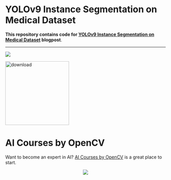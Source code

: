 # YOLOv9 Instance Segmentation on Medical Dataset

**This repository contains code for [YOLOv9 Instance Segmentation on Medical Dataset](https://learnopencv.com/yolov9-instance-segmentation-on-medical-dataset/) blogpost**.

---

![](readme_images/Feature_GIF_YOLOv9_Instance_Segmentation.gif)

[<img src="https://learnopencv.com/wp-content/uploads/2022/07/download-button-e1657285155454.png" alt="download" width="200">](https://www.dropbox.com/scl/fo/4zhj2tf7neeij8uyke3s9/AOKTwDB8LHXVHcWKUHU2vAk?rlkey=v5sjar6uh3vhbwq3c1514sf35&st=du0jstl5&dl=1)



# AI Courses by OpenCV

Want to become an expert in AI? [AI Courses by OpenCV](https://opencv.org/courses/) is a great place to start. 

<a href="https://opencv.org/courses/">

<p align="center"> 
<img src="https://learnopencv.com/wp-content/uploads/2023/01/AI-Courses-By-OpenCV-Github.png">
</p>
</a>
